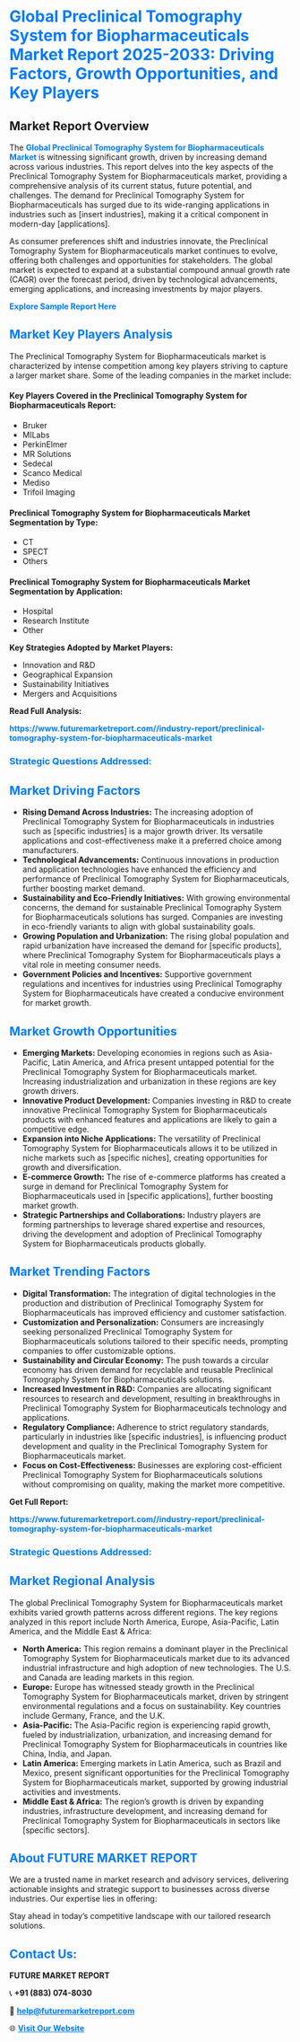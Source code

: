 <h1 style="color: #007BFF;">Global Preclinical Tomography System for Biopharmaceuticals Market Report 2025-2033: Driving Factors, Growth Opportunities, and Key Players</h1>

<section id="overview">
<h2>Market Report Overview</h2>
<p>The <a href="https://www.futuremarketreport.com//industry-report/preclinical-tomography-system-for-biopharmaceuticals-market" style="color: #007BFF; text-decoration: none;"><strong>Global Preclinical Tomography System for Biopharmaceuticals Market</strong></a> is witnessing significant growth, driven by increasing demand across various industries. This report delves into the key aspects of the Preclinical Tomography System for Biopharmaceuticals market, providing a comprehensive analysis of its current status, future potential, and challenges. The demand for Preclinical Tomography System for Biopharmaceuticals has surged due to its wide-ranging applications in industries such as [insert industries], making it a critical component in modern-day [applications].</p>
<p>As consumer preferences shift and industries innovate, the Preclinical Tomography System for Biopharmaceuticals market continues to evolve, offering both challenges and opportunities for stakeholders. The global market is expected to expand at a substantial compound annual growth rate (CAGR) over the forecast period, driven by technological advancements, emerging applications, and increasing investments by major players.</p>
</section>

<section id="overview">
<p><a href="https://www.futuremarketreport.com//request-sample/reportId=79512" style="color: #007BFF; text-decoration: none;"><strong>Explore Sample Report Here</strong></a></p>
</section>

<section id="key-players">
<h2 style="color: #007BFF;">Market Key Players Analysis</h2>
<p>The Preclinical Tomography System for Biopharmaceuticals market is characterized by intense competition among key players striving to capture a larger market share. Some of the leading companies in the market include:</p>
<h4>Key Players Covered in the Preclinical Tomography System for Biopharmaceuticals Report:</h4>
<ul><li>Bruker</li><li>MILabs</li><li>PerkinElmer</li><li>MR Solutions</li><li>Sedecal</li><li>Scanco Medical</li><li>Mediso</li><li>Trifoil Imaging</li></ul>
<h4>Preclinical Tomography System for Biopharmaceuticals Market Segmentation by Type:</h4>
<ul><li>CT</li><li>SPECT</li><li>Others</li></ul>

<h4>Preclinical Tomography System for Biopharmaceuticals Market Segmentation by Application:</h4>
<ul><li>Hospital</li><li>Research Institute</li><li>Other</li></ul>
<p><strong>Key Strategies Adopted by Market Players:</strong></p>
<ul>
<li>Innovation and R&D</li>
<li>Geographical Expansion</li>
<li>Sustainability Initiatives</li>
<li>Mergers and Acquisitions</li>
</ul>
</section>

<section>
<p><strong>Read Full Analysis: </strong></p><a href="https://www.futuremarketreport.com//industry-report/preclinical-tomography-system-for-biopharmaceuticals-market" style="color: #007BFF; text-decoration: none;"><strong>https://www.futuremarketreport.com//industry-report/preclinical-tomography-system-for-biopharmaceuticals-market</strong></a>
<h3 style="color: #007BFF;">Strategic Questions Addressed:</h3>
</section>

<section id="driving-factors">
<h2 style="color: #007BFF;">Market Driving Factors</h2>
<ul>
<li><strong>Rising Demand Across Industries:</strong> The increasing adoption of Preclinical Tomography System for Biopharmaceuticals in industries such as [specific industries] is a major growth driver. Its versatile applications and cost-effectiveness make it a preferred choice among manufacturers.</li>
<li><strong>Technological Advancements:</strong> Continuous innovations in production and application technologies have enhanced the efficiency and performance of Preclinical Tomography System for Biopharmaceuticals, further boosting market demand.</li>
<li><strong>Sustainability and Eco-Friendly Initiatives:</strong> With growing environmental concerns, the demand for sustainable Preclinical Tomography System for Biopharmaceuticals solutions has surged. Companies are investing in eco-friendly variants to align with global sustainability goals.</li>
<li><strong>Growing Population and Urbanization:</strong> The rising global population and rapid urbanization have increased the demand for [specific products], where Preclinical Tomography System for Biopharmaceuticals plays a vital role in meeting consumer needs.</li>
<li><strong>Government Policies and Incentives:</strong> Supportive government regulations and incentives for industries using Preclinical Tomography System for Biopharmaceuticals have created a conducive environment for market growth.</li>
</ul>
</section>

<section id="growth-opportunities">
<h2 style="color: #007BFF;">Market Growth Opportunities</h2>
<ul>
<li><strong>Emerging Markets:</strong> Developing economies in regions such as Asia-Pacific, Latin America, and Africa present untapped potential for the Preclinical Tomography System for Biopharmaceuticals market. Increasing industrialization and urbanization in these regions are key growth drivers.</li>
<li><strong>Innovative Product Development:</strong> Companies investing in R&D to create innovative Preclinical Tomography System for Biopharmaceuticals products with enhanced features and applications are likely to gain a competitive edge.</li>
<li><strong>Expansion into Niche Applications:</strong> The versatility of Preclinical Tomography System for Biopharmaceuticals allows it to be utilized in niche markets such as [specific niches], creating opportunities for growth and diversification.</li>
<li><strong>E-commerce Growth:</strong> The rise of e-commerce platforms has created a surge in demand for Preclinical Tomography System for Biopharmaceuticals used in [specific applications], further boosting market growth.</li>
<li><strong>Strategic Partnerships and Collaborations:</strong> Industry players are forming partnerships to leverage shared expertise and resources, driving the development and adoption of Preclinical Tomography System for Biopharmaceuticals products globally.</li>
</ul>
</section>

<section id="trending-factors">
<h2 style="color: #007BFF;">Market Trending Factors</h2>
<ul>
<li><strong>Digital Transformation:</strong> The integration of digital technologies in the production and distribution of Preclinical Tomography System for Biopharmaceuticals has improved efficiency and customer satisfaction.</li>
<li><strong>Customization and Personalization:</strong> Consumers are increasingly seeking personalized Preclinical Tomography System for Biopharmaceuticals solutions tailored to their specific needs, prompting companies to offer customizable options.</li>
<li><strong>Sustainability and Circular Economy:</strong> The push towards a circular economy has driven demand for recyclable and reusable Preclinical Tomography System for Biopharmaceuticals solutions.</li>
<li><strong>Increased Investment in R&D:</strong> Companies are allocating significant resources to research and development, resulting in breakthroughs in Preclinical Tomography System for Biopharmaceuticals technology and applications.</li>
<li><strong>Regulatory Compliance:</strong> Adherence to strict regulatory standards, particularly in industries like [specific industries], is influencing product development and quality in the Preclinical Tomography System for Biopharmaceuticals market.</li>
<li><strong>Focus on Cost-Effectiveness:</strong> Businesses are exploring cost-efficient Preclinical Tomography System for Biopharmaceuticals solutions without compromising on quality, making the market more competitive.</li>
</ul>
</section>

<section>
<p><strong>Get Full Report: </strong></p><a href="https://www.futuremarketreport.com//industry-report/preclinical-tomography-system-for-biopharmaceuticals-market" style="color: #007BFF; text-decoration: none;"><strong>https://www.futuremarketreport.com//industry-report/preclinical-tomography-system-for-biopharmaceuticals-market</strong></a>
<h3 style="color: #007BFF;">Strategic Questions Addressed:</h3>
</section>


<section id="regional-analysis">
<h2 style="color: #007BFF;">Market Regional Analysis</h2>
<p>The global Preclinical Tomography System for Biopharmaceuticals market exhibits varied growth patterns across different regions. The key regions analyzed in this report include North America, Europe, Asia-Pacific, Latin America, and the Middle East & Africa:</p>
<ul>
<li><strong>North America:</strong> This region remains a dominant player in the Preclinical Tomography System for Biopharmaceuticals market due to its advanced industrial infrastructure and high adoption of new technologies. The U.S. and Canada are leading markets in this region.</li>
<li><strong>Europe:</strong> Europe has witnessed steady growth in the Preclinical Tomography System for Biopharmaceuticals market, driven by stringent environmental regulations and a focus on sustainability. Key countries include Germany, France, and the U.K.</li>
<li><strong>Asia-Pacific:</strong> The Asia-Pacific region is experiencing rapid growth, fueled by industrialization, urbanization, and increasing demand for Preclinical Tomography System for Biopharmaceuticals in countries like China, India, and Japan.</li>
<li><strong>Latin America:</strong> Emerging markets in Latin America, such as Brazil and Mexico, present significant opportunities for the Preclinical Tomography System for Biopharmaceuticals market, supported by growing industrial activities and investments.</li>
<li><strong>Middle East & Africa:</strong> The region’s growth is driven by expanding industries, infrastructure development, and increasing demand for Preclinical Tomography System for Biopharmaceuticals in sectors like [specific sectors].</li>
</ul>
</section>

<footer>
<h2 style="color: #007BFF;">About FUTURE MARKET REPORT</h2>
<p>We are a trusted name in market research and advisory services, delivering actionable insights and strategic support to businesses across diverse industries. Our expertise lies in offering:</p>

<p>Stay ahead in today’s competitive landscape with our tailored research solutions.</p>

<h2 style="color: #007BFF;">Contact Us:</h2>
<p><strong>FUTURE MARKET REPORT</strong></p>
<p>📞 <strong>+91 (883) 074-8030</strong></p>
<p>📧 <strong><a href="mailto:help@futuremarketreport.com" style="color: #007BFF;">help@futuremarketreport.com</a></strong></p>
<p>🌐 <strong><a href="https://www.futuremarketreport.com/" style="color: #007BFF;">Visit Our Website</a></strong></p>
</footer>